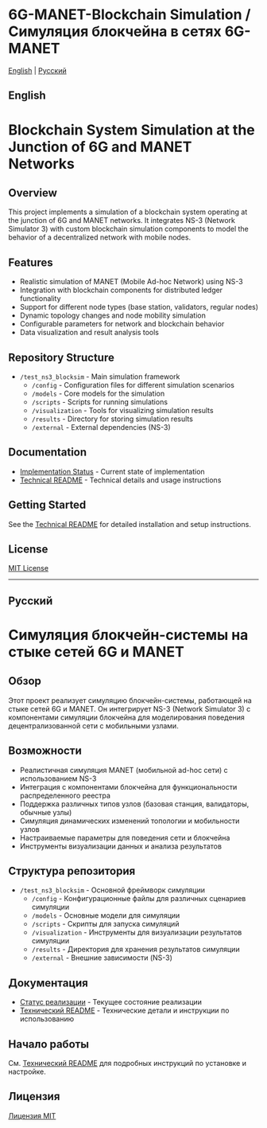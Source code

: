 # 6G-MANET-Blockchain Simulation / Симуляция блокчейна в сетях 6G-MANET

[English](#english) | [Русский](#русский)

## English <a name="english"></a>

# Blockchain System Simulation at the Junction of 6G and MANET Networks

## Overview
This project implements a simulation of a blockchain system operating at the junction of 6G and MANET networks. It integrates NS-3 (Network Simulator 3) with custom blockchain simulation components to model the behavior of a decentralized network with mobile nodes.

## Features
- Realistic simulation of MANET (Mobile Ad-hoc Network) using NS-3
- Integration with blockchain components for distributed ledger functionality
- Support for different node types (base station, validators, regular nodes)
- Dynamic topology changes and node mobility simulation
- Configurable parameters for network and blockchain behavior
- Data visualization and result analysis tools

## Repository Structure
- `/test_ns3_blocksim` - Main simulation framework
  - `/config` - Configuration files for different simulation scenarios
  - `/models` - Core models for the simulation
  - `/scripts` - Scripts for running simulations
  - `/visualization` - Tools for visualizing simulation results
  - `/results` - Directory for storing simulation results
  - `/external` - External dependencies (NS-3)

## Documentation
- [Implementation Status](test_ns3_blocksim/README_IMPLEMENTATION_STATUS_EN.md) - Current state of implementation
- [Technical README](test_ns3_blocksim/README.md) - Technical details and usage instructions

## Getting Started
See the [Technical README](test_ns3_blocksim/README.md) for detailed installation and setup instructions.

## License
[MIT License](LICENSE)

---

## Русский <a name="русский"></a>

# Симуляция блокчейн-системы на стыке сетей 6G и MANET

## Обзор
Этот проект реализует симуляцию блокчейн-системы, работающей на стыке сетей 6G и MANET. Он интегрирует NS-3 (Network Simulator 3) с компонентами симуляции блокчейна для моделирования поведения децентрализованной сети с мобильными узлами.

## Возможности
- Реалистичная симуляция MANET (мобильной ad-hoc сети) с использованием NS-3
- Интеграция с компонентами блокчейна для функциональности распределенного реестра
- Поддержка различных типов узлов (базовая станция, валидаторы, обычные узлы)
- Симуляция динамических изменений топологии и мобильности узлов
- Настраиваемые параметры для поведения сети и блокчейна
- Инструменты визуализации данных и анализа результатов

## Структура репозитория
- `/test_ns3_blocksim` - Основной фреймворк симуляции
  - `/config` - Конфигурационные файлы для различных сценариев симуляции
  - `/models` - Основные модели для симуляции
  - `/scripts` - Скрипты для запуска симуляций
  - `/visualization` - Инструменты для визуализации результатов симуляции
  - `/results` - Директория для хранения результатов симуляции
  - `/external` - Внешние зависимости (NS-3)

## Документация
- [Статус реализации](test_ns3_blocksim/README_IMPLEMENTATION_STATUS_EN.md) - Текущее состояние реализации
- [Технический README](test_ns3_blocksim/README.md) - Технические детали и инструкции по использованию

## Начало работы
См. [Технический README](test_ns3_blocksim/README.md) для подробных инструкций по установке и настройке.

## Лицензия
[Лицензия MIT](LICENSE) 